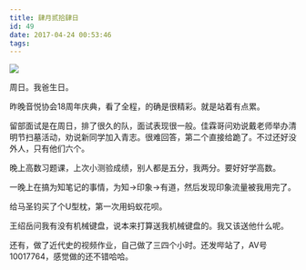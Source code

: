 ```yaml
---
title: 肆月贰拾肆日
id: 49
date: 2017-04-24 00:53:46
tags:
---
```

![](http://eremite-1252628011.cossh.myqcloud.com/wp-content/uploads/2016/12/6631559247400206803.jpg)

周日。我爸生日。

昨晚音悦协会18周年庆典，看了全程，的确是很精彩。就是站着有点累。

留部面试是在周日，排了很久的队，面试表现很一般。佳霖哥问劝说戴老师举办清明节扫墓活动，劝说新同学加入青志。很难回答，第二个直接给跪了。不过还好没外人，只有他们六个。

晚上高数习题课，上次小测验成绩，别人都是五分，我两分。要好好学高数。

一晚上在搞为知笔记的事情，为知→印象→有道，然后发现印象流量被我用完了。

给马圣钧买了个U型枕，第一次用蚂蚁花呗。

王绍岳问我有没有机械键盘，说本来打算送我机械键盘的。我又该送他什么呢。

还有，做了近代史的视频作业，自己做了三四个小时。还发哔站了，AV号10017764，感觉做的还不错哈哈。

